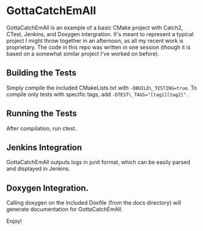 # GottaCatchEmAll

GottaCatchEmAll is an example of a basic CMake project with Catch2, CTest, Jenkins, and Doxygen intergration.
It's meant to represent a typical project I might throw together in an afternoon, as all my recent work is proprietary.
The code in this repo was written in one session (though it is based on a somewhat similar project I've worked on before).

## Building the Tests

Simply compile the included CMakeLists.txt with `-DBUILD\_TESTING=true`.
To compile only tests with specific tags, add `-DTEST\_TAGS="[tag1][tag2]"`.

## Running the Tests

After compilation, run ctest.

## Jenkins Integration

GottaCatchEmAll outputs logs in junit format, which can be easily parsed and displayed in Jenkins.

## Doxygen Integration.

Calling doxygen on the included Doxfile (from the docs directory) will generate documentation for GottaCatchEmAll.

Enjoy!
